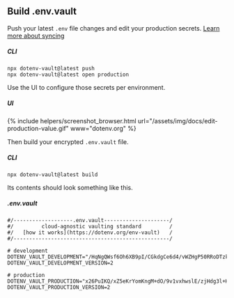 ## Build .env.vault

Push your latest `.env` file changes and edit your production secrets. [Learn more about syncing](/docs/tutorials/sync)

##### CLI
```shell
npx dotenv-vault@latest push
npx dotenv-vault@latest open production
```

Use the UI to configure those secrets per environment.

##### UI
{% include helpers/screenshot_browser.html url="/assets/img/docs/edit-production-value.gif" www="dotenv.org" %}

Then build your encrypted `.env.vault` file.

##### CLI
```shell
npx dotenv-vault@latest build
```

Its contents should look something like this.

##### .env.vault
```shell
#/-------------------.env.vault---------------------/
#/         cloud-agnostic vaulting standard         /
#/   [how it works](https://dotenv.org/env-vault)   /
#/--------------------------------------------------/

# development
DOTENV_VAULT_DEVELOPMENT="/HqNgQWsf6Oh6XB9pI/CGkdgCe6d4/vWZHgP50RRoDTzkzPQk/xOaQs="
DOTENV_VAULT_DEVELOPMENT_VERSION=2

# production
DOTENV_VAULT_PRODUCTION="x26PuIKQ/xZ5eKrYomKngM+dO/9v1vxhwslE/zjHdg3l+H6q6PheB5GVDVIbZg=="
DOTENV_VAULT_PRODUCTION_VERSION=2
```
